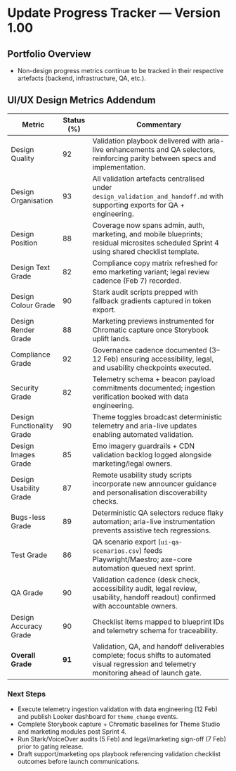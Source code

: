 # Update Progress Tracker — Version 1.00

## Portfolio Overview
- Non-design progress metrics continue to be tracked in their respective artefacts (backend, infrastructure, QA, etc.).

## UI/UX Design Metrics Addendum
| Metric | Status (%) | Commentary |
| --- | --- | --- |
| Design Quality | 92 | Validation playbook delivered with aria-live enhancements and QA selectors, reinforcing parity between specs and implementation. |
| Design Organisation | 93 | All validation artefacts centralised under `design_validation_and_handoff.md` with supporting exports for QA + engineering. |
| Design Position | 88 | Coverage now spans admin, auth, marketing, and mobile blueprints; residual microsites scheduled Sprint 4 using shared checklist template. |
| Design Text Grade | 82 | Compliance copy matrix refreshed for emo marketing variant; legal review cadence (Feb 7) recorded. |
| Design Colour Grade | 90 | Stark audit scripts prepped with fallback gradients captured in token export. |
| Design Render Grade | 88 | Marketing previews instrumented for Chromatic capture once Storybook uplift lands. |
| Compliance Grade | 92 | Governance cadence documented (3–12 Feb) ensuring accessibility, legal, and usability checkpoints executed. |
| Security Grade | 82 | Telemetry schema + beacon payload commitments documented; ingestion verification booked with data engineering. |
| Design Functionality Grade | 90 | Theme toggles broadcast deterministic telemetry and aria-live updates enabling automated validation. |
| Design Images Grade | 85 | Emo imagery guardrails + CDN validation backlog logged alongside marketing/legal owners. |
| Design Usability Grade | 87 | Remote usability study scripts incorporate new announcer guidance and personalisation discoverability checks. |
| Bugs-less Grade | 89 | Deterministic QA selectors reduce flaky automation; aria-live instrumentation prevents assistive tech regressions. |
| Test Grade | 86 | QA scenario export (`ui-qa-scenarios.csv`) feeds Playwright/Maestro; axe-core automation queued next sprint. |
| QA Grade | 90 | Validation cadence (desk check, accessibility audit, legal review, usability, handoff readout) confirmed with accountable owners. |
| Design Accuracy Grade | 90 | Checklist items mapped to blueprint IDs and telemetry schema for traceability. |
| **Overall Grade** | **91** | Validation, QA, and handoff deliverables complete; focus shifts to automated visual regression and telemetry monitoring ahead of launch gate. |

### Next Steps
- Execute telemetry ingestion validation with data engineering (12 Feb) and publish Looker dashboard for `theme_change` events.
- Complete Storybook capture + Chromatic baselines for Theme Studio and marketing modules post Sprint 4.
- Run Stark/VoiceOver audits (5 Feb) and legal/marketing sign-off (7 Feb) prior to gating release.
- Draft support/marketing ops playbook referencing validation checklist outcomes before launch communications.

